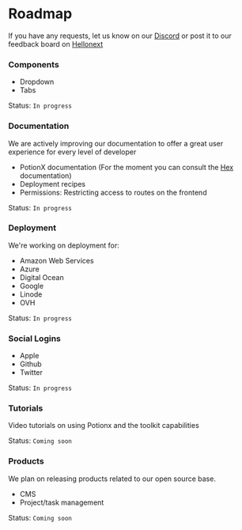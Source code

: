 # Roadmap

If you have any requests, let us know on our [Discord](https://discord.gg/sUuDw9Jtxm) or post it to our feedback board on [Hellonext](https://potion.hellonext.co/)

### Components
- Dropdown
- Tabs

Status: `In progress`

### Documentation

We are actively improving our documentation to offer a great user experience for every level of developer
- PotionX documentation (For the moment you can consult the [Hex](https://hexdocs.pm/phoenix/installation.html) documentation)
- Deployment recipes
- Permissions: Restricting access to routes on the frontend

Status: `In progress`

### Deployment

We're working on deployment for:
- Amazon Web Services
- Azure
- Digital Ocean
- Google
- Linode
- OVH

Status: `In progress`

### Social Logins

- Apple
- Github
- Twitter

Status: `In progress`

### Tutorials

Video tutorials on using Potionx and the toolkit capabilities

Status: `Coming soon`

### Products

We plan on releasing products related to our open source base.
- CMS
- Project/task management

Status: `Coming soon`